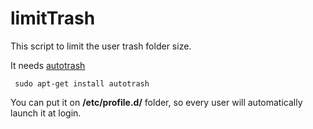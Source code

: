 # limitTrash
This script to limit the user trash folder size.

It needs [autotrash](https://github.com/bneijt/autotrash)

     sudo apt-get install autotrash

You can put it  on **/etc/profile.d/** folder, so every user will automatically launch it at login.
